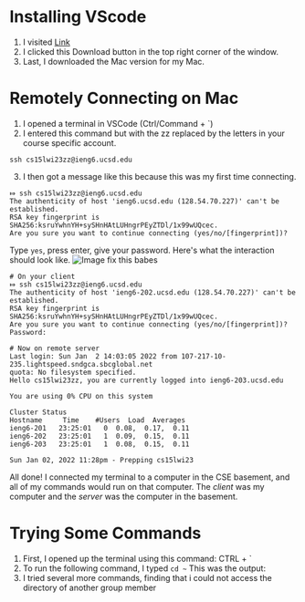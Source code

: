 # Installing VScode 
1. I visited [Link](https://code.visualstudio.com/)
2. I clicked this Download button in the top right corner of the window.
3. Last, I downloaded the Mac version for my Mac. 

# Remotely Connecting on Mac
1. I opened a terminal in VSCode (Ctrl/Command + `)
2. I entered this command but with the zz replaced by the letters in your course specific account. 
```
ssh cs15lwi23zz@ieng6.ucsd.edu
```
3. I then got a message like this because this was my first time connecting.
```
⤇ ssh cs15lwi23zz@ieng6.ucsd.edu
The authenticity of host 'ieng6.ucsd.edu (128.54.70.227)' can't be established.
RSA key fingerprint is SHA256:ksruYwhnYH+sySHnHAtLUHngrPEyZTDl/1x99wUQcec.
Are you sure you want to continue connecting (yes/no/[fingerprint])? 
```
Type ```yes```, press enter, give your password. Here's what the interaction should look like.
![Image](https://drive.google.com/file/d/1qltGxKMhLFQcYon05d-w4Cx11UxAU-eF/view) fix this babes
```
# On your client
⤇ ssh cs15lwi23zz@ieng6.ucsd.edu
The authenticity of host 'ieng6-202.ucsd.edu (128.54.70.227)' can't be established.
RSA key fingerprint is SHA256:ksruYwhnYH+sySHnHAtLUHngrPEyZTDl/1x99wUQcec.
Are you sure you want to continue connecting (yes/no/[fingerprint])? 
Password:
```
```
# Now on remote server
Last login: Sun Jan  2 14:03:05 2022 from 107-217-10-235.lightspeed.sndgca.sbcglobal.net
quota: No filesystem specified.
Hello cs15lwi23zz, you are currently logged into ieng6-203.ucsd.edu

You are using 0% CPU on this system

Cluster Status 
Hostname     Time    #Users  Load  Averages  
ieng6-201   23:25:01   0  0.08,  0.17,  0.11
ieng6-202   23:25:01   1  0.09,  0.15,  0.11
ieng6-203   23:25:01   1  0.08,  0.15,  0.11

Sun Jan 02, 2022 11:28pm - Prepping cs15lwi23
```
All done! I connected my terminal to a computer in the CSE basement, and all of my commands would run on that computer. The *client* was my computer and the *server* was the computer in the basement.


# Trying Some Commands
1. First, I opened up the terminal using this command: CTRL + `
2. To run the following command, I typed ```cd ~``` This was the output:
3. I tried several more commands, finding that i could not access the directory of another group member
